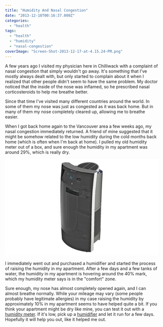 ```yaml
---
title: "Humidity And Nasal Congestion"
date: "2013-12-18T00:16:37.000Z"
categories: 
  - "health"
tags: 
  - "health"
  - "humidity"
  - "nasal-congestion"
coverImage: "Screen-Shot-2013-12-17-at-4.15.24-PM.png"
---
```


A few years ago I visited my physician here in Chilliwack with a complaint of nasal congestion that simply wouldn't go away. It's something that I've mostly always dealt with, but only started to complain about it when I realized that other people didn't seem to have the same problem. My doctor noticed that the inside of the nose was inflamed, so he prescribed nasal corticosteroids to help me breathe better.

Since that time I've visited many different countries around the world. In some of them my nose was just as congested as it was back home. But in many of them my nose completely cleared up, allowing me to breathe easier.

When I got back home again to the Vancouver area a few weeks ago, my nasal congestion immediately returned. A friend of mine suggested that it might be somehow related to the low humidity during the cold months back home (which is often when I'm back at home). I pulled my old humidity meter out of a box, and sure enough the humidity in my apartment was around 29%, which is really dry.

![Humidifier for Nasal Congestion](images/Screen-Shot-2013-12-17-at-4.15.24-PM.png)

I immediately went out and purchased a humidifier and started the process of raising the humidity in my apartment. After a few days and a few tanks of water, the humidity in my apartment is hovering around the 40% mark, which my humidity meter says is in the "comfort" zone.

Sure enough, my nose has almost completely opened again, and I can almost breathe normally. While your mileage may vary (some people probably have legitimate allergies) in my case raising the humidity by approximately 10% in my apartment seems to have helped quite a bit. If you think your apartment might be dry like mine, you can test it out with a [humidity meter](18xBspq). If it's low, pick up a [humidifier](http://amzn.to/1hZYHMb) and let it run for a few days. Hopefully it will help you out, like it helped me out.
